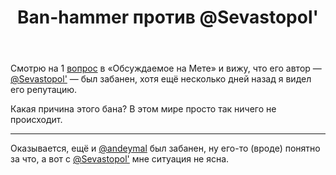 ﻿---
title: "Ban-hammer против @Sevastopol&#39;"
se.owner.user_id: 276432
se.owner.display_name: "return"
se.owner.link: "https://ru.meta.stackoverflow.com/users/276432/return"
se.link: "https://ru.meta.stackoverflow.com/questions/11156/ban-hammer-%d0%bf%d1%80%d0%be%d1%82%d0%b8%d0%b2-sevastopol"
se.question_id: 11156
se.post_type: question
---
<p>Смотрю на 1 <a href="https://ru.meta.stackoverflow.com/questions/11134/%D0%A1-%D0%BA%D0%B0%D0%BA%D0%BE%D0%B9-%D1%81%D1%82%D0%B0%D1%82%D0%B8-%D0%B2%D0%BE%D0%BF%D1%80%D0%BE%D1%81%D1%8B-%D0%B8-%D0%BE%D1%82%D0%B2%D0%B5%D1%82%D1%8B-%D0%BF%D0%BE%D0%BC%D0%B5%D1%87%D0%B0%D1%8E%D1%82%D1%81%D1%8F-%D0%BA%D0%B0%D0%BA-%D0%BE%D0%B1%D1%89%D0%B8%D0%B5-%D0%BF%D1%80%D0%BE%D1%82%D0%B8%D0%B2-%D0%B2%D0%BE%D0%BB%D0%B8-%D0%B8%D1%85-%D0%B0%D0%B2%D1%82%D0%BE%D1%80%D0%B0">вопрос</a> в «Обсуждаемое на Мете» и вижу, что его автор — <a href="https://ru.meta.stackoverflow.com/users/377637/sevastopol">@Sevastopol'</a> — был забанен, хотя ещё несколько дней назад я видел его репутацию.</p>
<p>Какая причина этого бана? В этом мире просто так ничего не происходит.</p>
<hr />
<p>Оказывается, ещё и <a href="https://ru.meta.stackoverflow.com/users/178213/andreymal">@andeymal</a> был забанен, ну его-то (вроде) понятно за что, а вот с <a href="https://ru.meta.stackoverflow.com/users/377637/sevastopol">@Sevastopol'</a> мне ситуация не ясна.</p>
